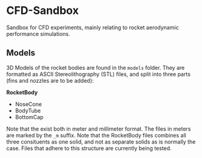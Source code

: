 # CFD-Sandbox
Sandbox for CFD experiments, mainly relating to rocket aerodynamic performance simulations.

## Models

3D Models of the rocket bodies are found in the `models` folder. They are formatted as ASCII Stereolithography (STL) files, and split into three parts (fins and nozzles are to be added):

**RocketBody**
* NoseCone
* BodyTube
* BottomCap

Note that the exist both in meter and millimeter format. The files in meters are marked by the `_m` suffix. Note that the RocketBody files combines all three consituents as one solid, and not as separate solids as is normally the case. Files that adhere to this structure are currently being tested.
